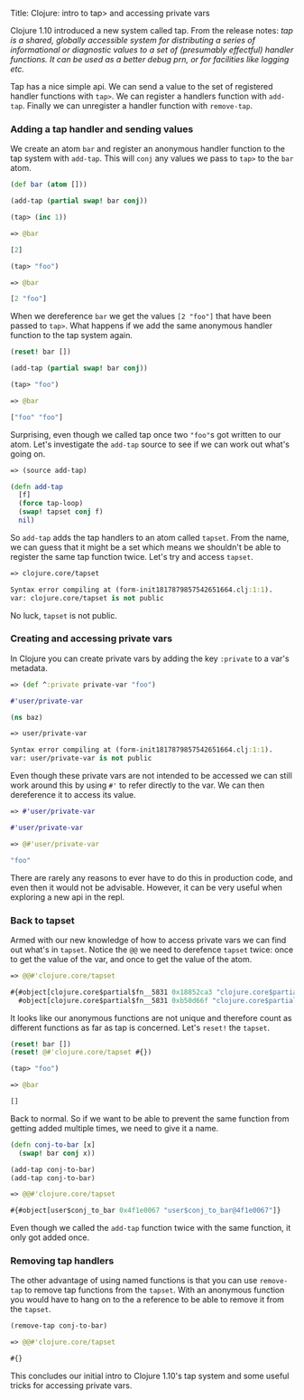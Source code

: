 Title: Clojure: intro to tap> and accessing private vars

Clojure 1.10 introduced a new system called tap. From the release notes: *tap is a shared, globally accessible system for distributing a series of informational or diagnostic values to a set of (presumably effectful) handler functions. It can be used as a better debug prn, or for facilities like logging etc.*

Tap has a nice simple api. We can send a value to the set of registered handler functions with `tap>`. We can register a handlers function with `add-tap`. Finally we can unregister a handler function with `remove-tap`.

### Adding a tap handler and sending values

We create an atom `bar` and register an anonymous handler function to the tap system with `add-tap`. This will `conj` any values we pass to `tap>` to the `bar` atom.

```clojure
(def bar (atom []))

(add-tap (partial swap! bar conj))

(tap> (inc 1))

=> @bar

[2]

(tap> "foo")

=> @bar

[2 "foo"]
```

When we dereference `bar` we get the values `[2 "foo"]` that have been passed to `tap>`. What happens if we add the same anonymous handler function to the tap system again.

```clojure
(reset! bar [])

(add-tap (partial swap! bar conj))

(tap> "foo")

=> @bar

["foo" "foo"]
```

Surprising, even though we called tap once two `"foo"`s got written to our atom. Let's investigate the `add-tap` source to see if we can work out what's going on.

```clojure
=> (source add-tap)

(defn add-tap
  [f]
  (force tap-loop)
  (swap! tapset conj f)
  nil)
```

So `add-tap` adds the tap handlers to an atom called `tapset`. From the name, we can guess that it might be a set which means we shouldn't be able to register the same tap function twice. Let's try and access `tapset`.

```clojure
=> clojure.core/tapset

Syntax error compiling at (form-init1817879857542651664.clj:1:1).
var: clojure.core/tapset is not public
```

No luck, `tapset` is not public.

### Creating and accessing private vars

In Clojure you can create private vars by adding the key `:private` to a var's metadata.

```clojure
=> (def ^:private private-var "foo")

#'user/private-var

(ns baz)

=> user/private-var

Syntax error compiling at (form-init1817879857542651664.clj:1:1).
var: user/private-var is not public
```

Even though these private vars are not intended to be accessed we can still work around this by using `#'` to refer directly to the var. We can then dereference it to access its value.

```clojure
=> #'user/private-var

#'user/private-var

=> @#'user/private-var

"foo"
```

There are rarely any reasons to ever have to do this in production code, and even then it would not be advisable. However, it can be very useful when exploring a new api in the repl.

### Back to tapset

Armed with our new knowledge of how to access private vars we can find out what's in `tapset`. Notice the `@@` we need to derefence `tapset` twice: once to get the value of the var, and once to get the value of the atom.

```clojure
=> @@#'clojure.core/tapset

#{#object[clojure.core$partial$fn__5831 0x18852ca3 "clojure.core$partial$fn__5831@18852ca3"]
  #object[clojure.core$partial$fn__5831 0xb50d66f "clojure.core$partial$fn__5831@b50d66f"]}
```

It looks like our anonymous functions are not unique and therefore count as different functions as far as tap is concerned. Let's `reset!` the `tapset`.

```clojure
(reset! bar [])
(reset! @#'clojure.core/tapset #{})

(tap> "foo")

=> @bar

[]
```

Back to normal. So if we want to be able to prevent the same function from getting added multiple times, we need to give it a name.

```clojure
(defn conj-to-bar [x]
  (swap! bar conj x))

(add-tap conj-to-bar)
(add-tap conj-to-bar)

=> @@#'clojure.core/tapset

#{#object[user$conj_to_bar 0x4f1e0067 "user$conj_to_bar@4f1e0067"]}
```

Even though we called the `add-tap` function twice with the same function, it only got added once.

### Removing tap handlers

The other advantage of using named functions is that you can use `remove-tap` to remove tap functions from the `tapset`. With an anonymous function you would have to hang on to the a reference to be able to remove it from the `tapset`.

```clojure
(remove-tap conj-to-bar)

=> @@#'clojure.core/tapset

#{}
```

This concludes our initial intro to Clojure 1.10's tap system and some useful tricks for accessing private vars.
